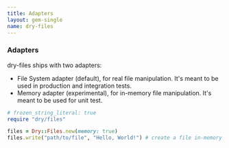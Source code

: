 ```yaml
---
title: Adapters
layout: gem-single
name: dry-files
---
```


### Adapters

dry-files ships with two adapters:

  * File System adapter (default), for real file manipulation. It's meant to be used in production and integration tests.
  * Memory adapter (experimental), for in-memory file manipulation. It's meant to be used for unit test.

``` ruby
# frozen_string_literal: true
require "dry/files"

files = Dry::Files.new(memory: true)
files.write("path/to/file", "Hello, World!") # create a file in-memory
```
